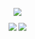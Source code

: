 <p align = "center">
<img src="https://readme-typing-svg.demolab.com?font=Fira+Code&pause=1000&width=435&lines=Let's+learn+matlab+together!+;Progress+together!+;Come+on+%F0%9F%92%AA">
  </p>
<p align = "center">
<img src="https://img.shields.io/badge/TOOL-MATLAB-blue">
 <img src="https://img.shields.io/badge/Course-MATH-pink">
</p>
